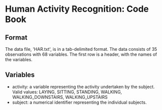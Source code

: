 
# Human Activity Recognition: Code Book

## Format

The data file, 'HAR.txt', is in a tab-delimited format.  The data consists of 35 observations with 68 variables.  The first row is a header, with the names of the variables.

## Variables

* activity: a variable representing the activity undertaken by the subject.  Valid values: LAYING, SITTING, STANDING, WALKING, WALKING_DOWNSTAIRS, WALKING_UPSTAIRS
* subject: a numerical identifier representing the individual subjects.

